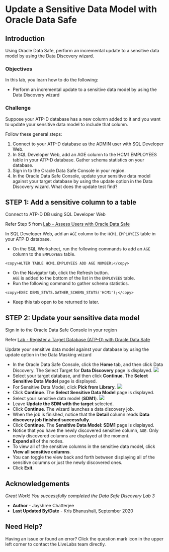 # Update a Sensitive Data Model with Oracle Data Safe
## Introduction
Using Oracle Data Safe, perform an incremental update to a sensitive data model by using the Data Discovery wizard.

### Objectives
In this lab, you learn how to do the following:
- Perform an incremental update to a sensitive data model by using the Data Discovery wizard

### Challenge
Suppose your ATP-D database has a new column added to it and you want to update your sensitive data model to include that column.

Follow these general steps:
1. Connect to your ATP-D database as the ADMIN user with SQL Developer Web.
2. In SQL Developer Web, add an AGE column to the HCM1.EMPLOYEES table in your ATP-D database. Gather schema statistics on your database.
3. Sign in to the Oracle Data Safe Console in your region.
4. In the Oracle Data Safe Console, update your sensitive data model against your target database by using the update option in the Data Discovery wizard. What does the update test find?

## STEP 1: Add a sensitive column to a table

Connect to ATP-D DB using SQL Developer Web

Refer Step 5 from [Lab - Assess Users with Oracle Data Safe](https://github.com/labmaterial/adbguides-dev/blob/master/adb-datasafe/Assessment%20Lab%202.md)

In SQL Developer Web, add an `AGE` column to the `HCM1.EMPLOYEES` table in your ATP-D database.

- On the SQL Worksheet, run the following commands to add an `AGE` column to the `EMPLOYEES` table.
```
<copy>ALTER TABLE HCM1.EMPLOYEES ADD AGE NUMBER;</copy>
```
- On the Navigator tab, click the Refresh button.<br>
`AGE` is added to the bottom of the list in the `EMPLOYEES` table.
- Run the following command to gather schema statistics.
```
<copy>EXEC DBMS_STATS.GATHER_SCHEMA_STATS('HCM1');</copy>
```
- Keep this tab open to be returned to later.

## STEP 2: Update your sensitive data model

Sign in to the Oracle Data Safe Console in your region

Refer [Lab - Register a Target Database (ATP-D) with Oracle Data Safe](https://github.com/labmaterial/adbguides-dev/blob/master/adb-datasafe/Register%20a%20Target%20Database.md)

Update your sensitive data model against your database by using the update option in the Data Masking wizard

- In the Oracle Data Safe Console, click the **Home** tab, and then click Data Discovery. The Select Target for **Data Discovery** page is displayed.
   ![](./images/Img25.png " ")
- Select your target database, and then click **Continue**. The **Select Sensitive Data Model** page is displayed.
- For Sensitive Data Model, click **Pick from Library**.
   ![](./images/Img51.png " ")
- Click **Continue**. The **Select Sensitive Data Model** page is displayed.
- Select your sensitive data model (**SDM1**).
   ![](./images/Img54.png " ")
- Leave **Update the SDM with the target** selected.
- Click **Continue**. The wizard launches a data discovery job.
- When the job is finished, notice that the **Detail** column reads **Data discovery job finished successfully**.
- Click **Continue**. The **Sensitive Data Model: <username> SDM1** page is displayed.
- Notice that you have the newly discovered sensitive column, `AGE`. Only newly discovered columns are displayed at the moment.
- **Expand all** of the nodes.
- To view all of the sensitive columns in the sensitive data model, click **View all sensitive columns**.
- You can toggle the view back and forth between displaying all of the sensitive columns or just the newly discovered ones.
- Click **Exit**.

## Acknowledgements

*Great Work! You successfully completed the Data Safe Discovery Lab 3*

- **Author** - Jayshree Chatterjee
- **Last Updated By/Date** - Kris Bhanushali, September 2020


## Need Help?  
Having an issue or found an error?  Click the question mark icon in the upper left corner to contact the LiveLabs team directly.




